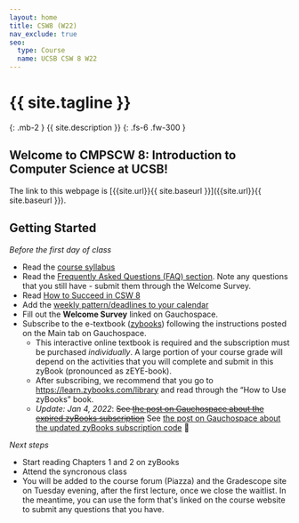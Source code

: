 ```yaml
---
layout: home
title: CSW8 (W22)
nav_exclude: true
seo:
  type: Course
  name: UCSB CSW 8 W22
---
```


# {{ site.tagline }}
{: .mb-2 }
{{ site.description }}
{: .fs-6 .fw-300 }

<!--
{% if site.announcements %}
{{ site.announcements.last }}
[Announcements](announcements.md){: .btn .btn-outline .fs-3 }
{% endif %}
-->

## Welcome to CMPSCW 8: Introduction to Computer Science at UCSB! 

The link to this webpage is [{{site.url}}{{ site.baseurl }}]({{site.url}}{{ site.baseurl }}).

## Getting Started

_Before the first day of class_

- Read the [course syllabus]({{site.url}}/{{site.baseurl}}/about)
- Read the [Frequently Asked Questions (FAQ) section]({{site.url}}/{{site.baseurl}}/faq). Note any questions that you still have - submit them through the Welcome Survey. 
- Read [How to Succeed in CSW 8]({{site.url}}/{{site.baseurl}}/success)
- Add the [weekly pattern/deadlines to your calendar]({{site.url}}/{{site.baseurl}}/success/#roadmap)
- Fill out the **Welcome Survey** linked on Gauchospace.
- Subscribe to the e-textbook ([zybooks](https://zybooks.com)) following the instructions posted on the Main tab on Gauchospace.
    - This interactive online textbook is required and the subscription must be purchased _individually_. A large portion of your course grade will depend on the activities that you will complete and submit in this zyBook (pronounced as zEYE-book).
    - After subscribing, we recommend that you go to <https://learn.zybooks.com/library> and read through the “How to Use zyBooks” book.
    - _Update: Jan 4, 2022_: ~~See [the post on Gauchospace about the expired zyBooks subscription](https://gauchospace.ucsb.edu/courses/mod/forum/discuss.php?d=96073)~~ See [the post on Gauchospace about the updated zyBooks subscription code](https://gauchospace.ucsb.edu/courses/mod/forum/discuss.php?d=96486) 🎊

_Next steps_
- Start reading Chapters 1 and 2 on zyBooks
- Attend the syncronous class
- You will be added to the course forum (Piazza) and the Gradescope site on Tuesday evening, after the first lecture, once we close the waitlist. In the meantime, you can use the form that's linked on the course website to submit any questions that you have.


<!--
## Next Steps

* Use the quick links at the top of this website to create accounts using your **@umail.ucsb.edu** address (**NOT** your @ucsb.edu email).
    * Piazza - our Q&A forum
    * Gradescope - to submit your code for quizzes, project, some lab submissions
-->
